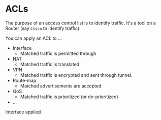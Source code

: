 # ACLs
The purpose of an access control list is to identify traffic. It's a tool on a Router (say `Cisco` to identify traffic).

You can apply an ACL to ...
- Interface
  - Matched traffic is permitted through
- NAT
  - Matched traffic is translated
- VPN
  - Matched traffic is encrypted and sent through tunnel.
- Route-map
  - Matched advertisements are accepted
- QoS
  - Matched traffic is prioritized (or de-prioritized)
- ...

Interface applied
